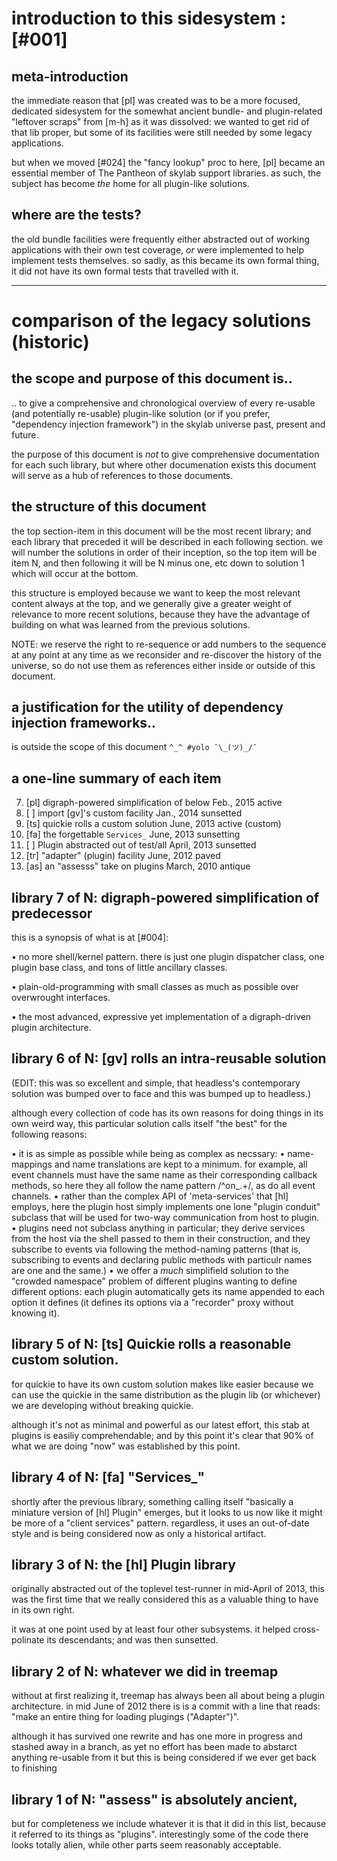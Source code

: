 # introduction to this sidesystem :[#001]

## meta-introduction

the immediate reason that [pl] was created was to be a more focused,
dedicated sidesystem for the somewhat ancient bundle- and plugin-related
"leftover scraps" from [m-h] as it was dissolved: we wanted to get rid of
that lib proper, but some of its facilities were still needed by some legacy
applications.

but when we moved [#024] the "fancy lookup" proc to here, [pl] became an
essential member of The Pantheon of skylab support libraries.  as such,
the subject has become *the* home for all plugin-like solutions.




## where are the tests?

the old bundle facilities were frequently either abstracted out of
working applications with their own test coverage, *or* were implemented to
help implement tests themselves. so sadly, as this became its own formal
thing, it did not have its own formal tests that travelled with it.





------------------------------
# comparison of the legacy solutions (historic)

## the scope and purpose of this document is..

.. to give a comprehensive and chronological overview of every re-usable (and
potentially re-usable) plugin-like solution (or if you prefer, "dependency
injection framework") in the skylab universe past, present and future.

the purpose of this document is *not* to give comprehensive documentation for
each such library, but where other documenation exists this document will
serve as a hub of references to those documents.




## the structure of this document

the top section-item in this document will be the most recent library; and
each library that preceded it will be described in each following section. we
will number the solutions in order of their inception, so the top item will
be item N, and then following it will be N minus one, etc down to solution 1
which will occur at the bottom.

this structure is employed because we want to keep the most relevant content
always at the top, and we generally give a greater weight of relevance to
more recent solutions, because they have the advantage of building on what
was learned from the previous solutions.

NOTE: we reserve the right to re-sequence or add numbers to the sequence at
any point at any time as we reconsider and re-discover the history of the
universe, so do not use them as references either inside or outside of this
document.



## a justification for the utility of dependency injection frameworks..

is outside the scope of this document `^_^ #yolo ¯\_(ツ)_/¯`



## a one-line summary of each item

 7. [pl] digraph-powered simplification of below Feb.,  2015  active
 6. [  ] import [gv]'s custom facility           Jan.,  2014  sunsetted
 5. [ts] quickie rolls a custom solution         June,  2013  active (custom)
 4. [fa] the forgettable `Services_`             June,  2013  sunsetting
 3. [  ] Plugin abstracted out of test/all       April, 2013  sunsetted
 2. [tr] "adapter" (plugin) facility             June,  2012  paved
 1. [as] an "assesss" take on plugins            March, 2010  antique



## library 7 of N: digraph-powered simplification of predecessor



this is a synopsis of what is at [#004]:

  • no more shell/kernel pattern. there is just one plugin dispatcher
    class, one plugin base class, and tons of little ancillary classes.

  • plain-old-programming with small classes as much as possible over
    overwrought interfaces.

  • the most advanced, expressive yet implementation of a digraph-driven
    plugin architecture.




## library 6 of N: [gv] rolls an intra-reusable solution

(EDIT: this was so excellent and simple, that headless's contemporary solution
was bumped over to face and this was bumped up to headless.)

although every collection of code has its own reasons for doing things in its
own weird way, this particular solution calls itself "the best" for the
following reasons:

  • it is as simple as possible while being as complex as necssary:
  • name-mappings and name translations are kept to a minimum.
    for example, all event channels must have the same name as their
     corresponding callback methods, so here they all follow the name pattern
     /^on_.+/, as do all event channels.
  • rather than the complex API of 'meta-services' that [hl] employs, here
    the plugin host simply implements one lone "plugin conduit" subclass
    that will be used for two-way communication from host to plugin.
  • plugins need not subclass anything in particular; they derive services
    from the host via the shell passed to them in their construction, and
    they subscribe to events via following the method-naming patterns
    (that is, subscribing to events and declaring public methods with
    particulr names are one and the same.)
  • we offer a *much* simplifield solution to the "crowded namespace"
    problem of different plugins wanting to define different options: each
    plugin automatically gets its name appended to each option it defines
    (it defines its options via a "recorder" proxy without knowing it).



## library 5 of N: [ts] Quickie rolls a reasonable custom solution.

for quickie to have its own custom solution makes like easier because
we can use the quickie in the same distribution as the plugin lib
(or whichever) we are developing without breaking quickie.

although it's not as minimal and powerful as our latest effort, this stab
at plugins is easiliy comprehendable; and by this point it's clear that 90%
of what we are doing "now" was established by this point.




## library 4 of N: [fa] "Services_"

shortly after the previous library, something calling itself "basically
a miniature version of [hl] Plugin" emerges, but it looks to us now like
it might be more of a "client services" pattern. regardless, it uses an
out-of-date style and is being considered now as only a historical artifact.



## library 3 of N: the [hl] Plugin library

originally abstracted out of the toplevel test-runner in mid-April of 2013,
this was the first time that we really considered this as a valuable thing
to have in its own right.

it was at one point used by at least four other subsystems. it helped
cross-polinate its descendants; and was then sunsetted.



## library 2 of N: whatever we did in treemap

without at first realizing it, treemap has always been all about being a
plugin architecture. in mid June of 2012 there is is a commit with a line
that reads: "make an entire thing for loading plugings ("Adapter")".

although it has survived one rewrite and has one more in progress and stashed
away in a branch, as yet no effort has been made to abstarct anything
re-usable from it but this is being considered if we ever get back to finishing



## library 1 of N: "assess" is absolutely ancient,

but for completeness we include whatever it is that it did in this list,
because it referred to its things as "plugins". interestingly some of the code
there looks totally alien, while other parts seem reasonably acceptable.
